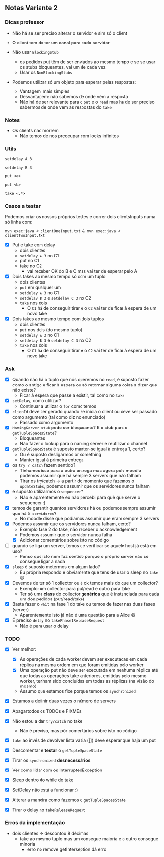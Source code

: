 ## Notas Variante 2

### Dicas professor

- Não há se ser preciso alterar o servidor e sim só o client
- O client tem de ter um canal para cada servidor
- Não usar `BlockingStub`
  - os pedidos put têm de ser enviados ao mesmo tempo e se se usar os stubs bloqueantes, vai um de cada vez
  - Usar os `NonBlockingStubs`


- Podemos utilizar só um objeto para esperar pelas respostas:
  - Vantagem: mais simples
  - Desvantagem: não sabemos de onde vêm a resposta 
  - Não há de ser relevante para o `put` e o `read` mas há de ser preciso sabermos de onde vem as respostas do `take`

### Notes

- Os clients não morrem
  - Não temos de nos preocupar com locks infinitos

### Utils

`setdelay A 3`

`setdelay B 3`

`put <a>`

`put <b>`

`take <.*>`

### Casos a testar

Podemos criar os nossos próprios testes e correr dois clientsInputs numa só linha com:
```
mvn exec:java < clientOneInput.txt & mvn exec:java < clientTwoInput.txt
```

- [X] Put e take com delay
  - dois clientes
  - `setdelay A 3` no C1
  - put no C1
  - take no C2
    - vai receber OK do B e C mas vai ter de esperar pelo A
- [X] Dois takes ao mesmo tempo só com um tuplo
  - dois clientes
  - `put` em qualquer um
  - `setdelay A 3` no C1
  - `setdelay B 3` e `setdelay C 3` no C2
  - `take` nos dois
    - O `C1` há de conseguir tirar e o `C2` vai ter de ficar à espera de um novo take
- [X] Dois takes ao mesmo tempo com dois tuplos
  - dois clientes
  - `put` nos dois (do mesmo tuplo)
  - `setdelay A 3` no C1
  - `setdelay B 3` e `setdelay C 3` no C2
  - `take` nos dois
    - O `C1` há de conseguir tirar e o `C2` vai ter de ficar à espera de um novo take

### Ask 

- [X] Quando não há o tuplo que nós queremos no `read`, é suposto fazer como o antigo e ficar à espera ou só retornar alguma coisa a dizer que não existe?
  - Ficar à espera que passe a existir, tal como no `take`
- [X] `setDelay`, como utilizar?
  - Continuar a utilizar o `for` como temos
- [X] `clienId` deve ser gerado quando se inicia o client ou deve ser passado como argumento (tal como diz no enunciado)
  - Passado como argumento
- [X] `NamingServer stub` pode ser bloqueante? E o stub para o `getTupleSpacesState`?
  - Bloqueantes
  - Não fazer o lookup para o naming server e reutilizar o channel
- [X] `getTupleSpaceState` é suposto manter-se igual à entrega 1, certo?
  - Ou é suposto desligarmos or something
  - Manter igual à primeira entrega
- [X] os `try / catch` fazem sentido?
  - Tinhamos isso para a outra entrega mas agora pelo moodle podemos assumir que há sempre 3 servers que não falham
  - Tirar os try/catch -> a partir do momento que fazemos o `updateStubs`, podemos assumir que os servidores nunca falham
- [X] é suposto utilizarmos o `sequencer`?
  - Não e aparentemente eu não percebi para quê que serve o sequencer :)
- [X] temos de garantir quantos servidores há ou podemos sempre assumir que há `3 servidores`?
  - No moodle disse que podiamos assumir que eram sempre 3 servers
- [X] Podemos assumir que os servidores nunca falham, certo?
  - Exemplo fase 2 do take, não receber o acknowledgement
  - Podemos assumir que o servidor nunca falha
  - [X] Adicionar comentários sobre isto no código
- [ ] quando se liga um server, temos de verificar se aquele host já está em uso?
  - Penso que isto nem faz sentido porque o próprio server não se consegue ligar a nada
- [X] `sleep` é suposto metermos em algum lado?
  - Eu própria respondo e obviamente que tens de usar o sleep no `take` :smile: 
- [X] Devemos de ter só 1 collector ou é ok temos mais do que um collector?
  - Exemplo: um collector para put/read e outro para take
  - Ter só uma **class** do collector **genérica** que é instanciada para cada um dos pedidos (put/read/take)
- [X] Basta fazer o `wait` na fase 1 do take ou temos de fazer nas duas fases (server)
  - Aparentemente isto já não é uma questão para a Alice :smile: 
- [X] É preciso `delay` no `takePhase1ReleaseRequest`
  - Não é para usar o delay

### TODO

- [X] Ver melhor:
  - [X] As operações de cada worker devem ser executadas em cada réplica na mesma ordem em que foram emitidas pelo worker
  - [X] Uma operação put não deve ser executada em nenhuma réplica até que todas as operações take anteriores, emitidas pelo mesmo worker, tenham sido concluídas em todas as réplicas (na visão do mesmo)
  - Assumo que estamos fixe porque temos os `synchronized`

- [X] Estamos a definir duas vezes o número de servers
- [X] Apagartodos os TODOs e FIXMEs
- [X] Não estou a dar `try/catch` no take
  - Não é preciso, mas pôr comentários sobre isto no código
- [X] `take` ao invés de devolver lista vazia ([]) deve esperar que haja um put
- [X] Descomentar e **testar** o `getTupleSpaceState`
- [X] Tirar os `synchronized` **desnecessários**
- [X] Ver como lidar com os InterruptedException
- [X] Sleep dentro do while do take
- [X] SetDelay não está a funcionar :)
- [X] Alterar a maneira como fazemos o `getTupleSpacesState`
- [X] Tirar o delay no `takeReleaseRequest`


### Erros da implementação

- dois clientes -> descontou 8 décimas
  - take ao mesmo tuplo mas um consegue maioria e o outro consegue minoria
    - erro no remove getInterseption dá erro